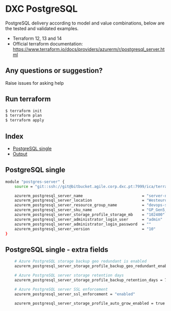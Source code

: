 # DXC PostgreSQL

PostgreSQL delivery according to model and value combinations, below are the tested and validated examples.

  - Terraform 12, 13 and 14
  - Official terraform documentation: https://www.terraform.io/docs/providers/azurerm/r/postgresql_server.html

## Any questions or suggestion?

Raise issues for asking help

## Run terraform

```bash
$ terraform init
$ terraform plan
$ terraform apply
```

## Index

- [PostgreSQL single](#postgresql-single)
- [Output](#output)

## PostgreSQL single<a name="postgresql-single"></a>
```bash
module "postgres-server" {
    source = "git::ssh://git@bitbucket.agile.corp.dxc.pt:7999/ica/terraform-azure-azurerm-postgresql-server.git"

    azurerm_postgresql_server_name                          = "server-name"
    azurerm_postgresql_server_location                      = "Westeurope"
    azurerm_postgresql_server_resource_group_name           = "devops-shr-rg-01"
    azurerm_postgresql_server_sku_name                      = "GP_Gen5_2"
    azurerm_postgresql_server_storage_profile_storage_mb    = "102400"
    azurerm_postgresql_server_administrator_login_user      = "admin"
    azurerm_postgresql_server_administrator_login_password  = ""
    azurerm_postgresql_server_version                       = "10"
}
```

## PostgreSQL single - extra fields<a name="postgresql-single-extra"></a>
```bash
    # Azure PostgreSQL storage backup geo redundant is enabled
    azurerm_postgresql_server_storage_profile_backup_geo_redundant_enabled = false

    # Azure PostgreSQL server storage retention days
    azurerm_postgresql_server_storage_profile_backup_retention_days = 7

    # Azure PostgreSQL server SSL enforcement
    azurerm_postgresql_server_ssl_enforcement = "enabled"

    azurerm_postgresql_server_storage_profile_auto_grow_enabled = true
```